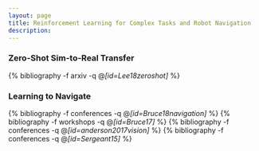 ```yaml
---
layout: page
title: Reinforcement Learning for Complex Tasks and Robot Navigation
description:
---
```


### Zero-Shot Sim-to-Real Transfer
{% bibliography -f arxiv -q @*[id=Lee18zeroshot]* %}

### Learning to Navigate

{% bibliography -f conferences -q @*[id=Bruce18navigation]* %}
{% bibliography -f workshops -q @*[id=Bruce17]* %}
{% bibliography -f conferences -q @*[id=anderson2017vision]* %}
{% bibliography -f conferences -q @*[id=Sergeant15]* %}
